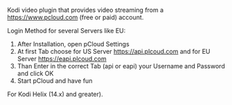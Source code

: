Kodi video plugin that provides video streaming from a https://www.pcloud.com (free or paid) account.

Login Method for several Servers like EU:

  1. After Installation, open pCloud Settings
  2. At first Tab choose for US Server https://api.plcoud.com and for EU Server https://eapi.plcoud.com
  3. Than Enter in the correct Tab (api or eapi) your Username and Password and click OK
  4. Start pCloud and have fun

For Kodi Helix (14.x) and greater).
